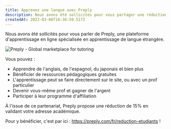 ```yaml
--- 
title: Apprenez une langue avec Preply 
description: Nous avons été sollicités pour vous partager une réduction étudiante avec Preply, une plateforme d'apprentissage de langues à distance 
createdAt: 2022-03-06T16:36:59.517Z 
---
```


Nous avons été sollicités pour vous parler de Preply, une plateforme d'apprentissage en ligne spécialisée en apprentissage de langue étrangère.

![Preply - Global marketplace for tutoring](https://static.preply.com/images/recycled/fb_preply-snippet.6dc833145424.png)

Vous pouvez :
* Apprendre de l'anglais, de l'espagnol, du japonais et bien plus
* Bénéficier de ressources pédagogiques gratuites
* L'apprentissage peut se faire directement sur le site, ou avec un prof particulier
* Devenir vous-même prof et gagner de l'argent
* Participer à leur programme d'affiliation

À l'issue de ce partenariat, Preply propose une réduction de 15% en validant votre adresse académique.

Pour y bénéficier, c'est par ici : https://preply.com/fr/reduction-etudiants !

